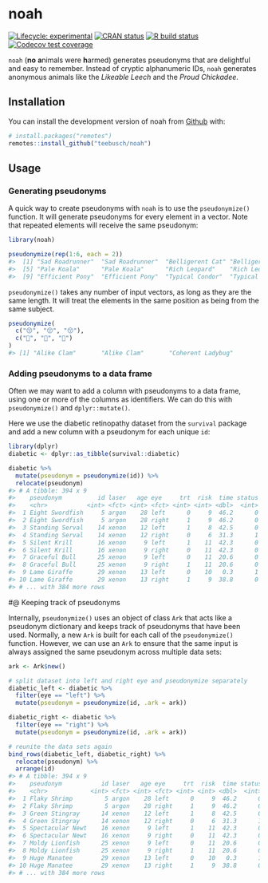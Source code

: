 
<!-- README.md is generated from README.Rmd. Please edit that file -->

# noah

<!-- badges: start -->

[![Lifecycle:
experimental](https://img.shields.io/badge/lifecycle-experimental-orange.svg)](https://www.tidyverse.org/lifecycle/#experimental)
[![CRAN
status](https://www.r-pkg.org/badges/version/noah)](https://CRAN.R-project.org/package=noah)
[![R build
status](https://github.com/Teebusch/noah/workflows/R-CMD-check/badge.svg)](https://github.com/Teebusch/noah/actions)
[![Codecov test
coverage](https://codecov.io/gh/Teebusch/noah/branch/master/graph/badge.svg)](https://codecov.io/gh/Teebusch/noah?branch=master)

<!-- badges: end -->

`noah` (**no** **a**nimals were **h**armed) generates pseudonyms that
are delightful and easy to remember. Instead of cryptic alphanumeric
IDs, `noah` generates anonymous animals like the *Likeable Leech* and
the *Proud Chickadee*.

## Installation

You can install the development version of noah from
[Github](/https://github.com/teebusch/noah) with:

``` r
# install.packages("remotes")
remotes::install_github("teebusch/noah")
```

## Usage

### Generating pseudonyms

A quick way to create pseudonyms with `noah` is to use the
`pseudonymize()` function. It will generate pseudonyms for every element
in a vector. Note that repeated elements will receive the same
pseudonym:

``` r
library(noah)

pseudonymize(rep(1:6, each = 2))
#>  [1] "Sad Roadrunner"  "Sad Roadrunner"  "Belligerent Cat" "Belligerent Cat"
#>  [5] "Pale Koala"      "Pale Koala"      "Rich Leopard"    "Rich Leopard"   
#>  [9] "Efficient Pony"  "Efficient Pony"  "Typical Condor"  "Typical Condor"
```

`pseudonymize()` takes any number of input vectors, as long as they are
the same length. It will treat the elements in the same position as
being from the same subject.

``` r
pseudonymize(
  c("😙", "😙", "😙"), 
  c("🥕", "🥕", "🍰")
)
#> [1] "Alike Clam"       "Alike Clam"       "Coherent Ladybug"
```

### Adding pseudonyms to a data frame

Often we may want to add a column with pseudonyms to a data frame, using
one or more of the columns as identifiers. We can do this with
`pseudonymize()` and `dplyr::mutate()`.

Here we use the diabetic retinopathy dataset from the `survival` package
and add a new column with a pseudonym for each unique `id`:

``` r
library(dplyr)
diabetic <- dplyr::as_tibble(survival::diabetic)

diabetic %>% 
  mutate(pseudonym = pseudonymize(id)) %>% 
  relocate(pseudonym)
#> # A tibble: 394 x 9
#>    pseudonym          id laser   age eye     trt  risk  time status
#>    <chr>           <int> <fct> <int> <fct> <int> <int> <dbl>  <int>
#>  1 Eight Swordfish     5 argon    28 left      0     9  46.2      0
#>  2 Eight Swordfish     5 argon    28 right     1     9  46.2      0
#>  3 Standing Serval    14 xenon    12 left      1     8  42.5      0
#>  4 Standing Serval    14 xenon    12 right     0     6  31.3      1
#>  5 Silent Krill       16 xenon     9 left      1    11  42.3      0
#>  6 Silent Krill       16 xenon     9 right     0    11  42.3      0
#>  7 Graceful Bull      25 xenon     9 left      0    11  20.6      0
#>  8 Graceful Bull      25 xenon     9 right     1    11  20.6      0
#>  9 Lame Giraffe       29 xenon    13 left      0    10   0.3      1
#> 10 Lame Giraffe       29 xenon    13 right     1     9  38.8      0
#> # ... with 384 more rows
```

\#@ Keeping track of pseudonyms

Internally, `pseudonymize()` uses an object of class `Ark` that acts
like a pseudonym dictionary and keeps track of pseudonyms that have been
used. Normally, a new `Ark` is built for each call of the
`pseudonymize()` function. However, we can use an `Ark` to ensure that
the same input is always assigned the same pseudonym across multiple
data sets:

``` r
ark <- Ark$new()

# split dataset into left and right eye and pseudonymize separately
diabetic_left <- diabetic %>% 
  filter(eye == "left") %>% 
  mutate(pseudonym = pseudonymize(id, .ark = ark))

diabetic_right <- diabetic %>% 
  filter(eye == "right") %>% 
  mutate(pseudonym = pseudonymize(id, .ark = ark))

# reunite the data sets again
bind_rows(diabetic_left, diabetic_right) %>% 
  relocate(pseudonym) %>% 
  arrange(id)
#> # A tibble: 394 x 9
#>    pseudonym           id laser   age eye     trt  risk  time status
#>    <chr>            <int> <fct> <int> <fct> <int> <int> <dbl>  <int>
#>  1 Flaky Shrimp         5 argon    28 left      0     9  46.2      0
#>  2 Flaky Shrimp         5 argon    28 right     1     9  46.2      0
#>  3 Green Stingray      14 xenon    12 left      1     8  42.5      0
#>  4 Green Stingray      14 xenon    12 right     0     6  31.3      1
#>  5 Spectacular Newt    16 xenon     9 left      1    11  42.3      0
#>  6 Spectacular Newt    16 xenon     9 right     0    11  42.3      0
#>  7 Moldy Lionfish      25 xenon     9 left      0    11  20.6      0
#>  8 Moldy Lionfish      25 xenon     9 right     1    11  20.6      0
#>  9 Huge Manatee        29 xenon    13 left      0    10   0.3      1
#> 10 Huge Manatee        29 xenon    13 right     1     9  38.8      0
#> # ... with 384 more rows
```
